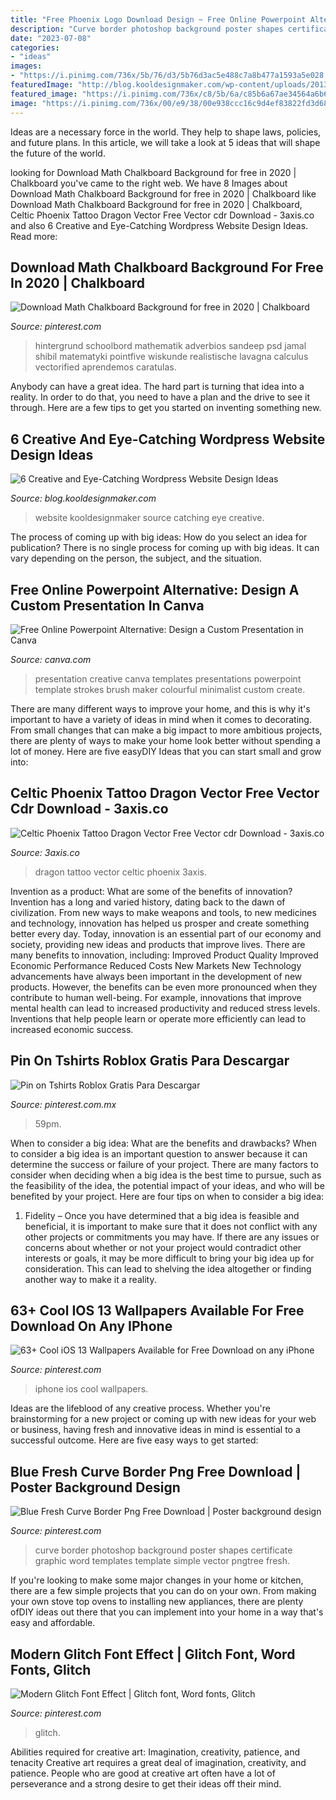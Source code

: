 ```yaml
---
title: "Free Phoenix Logo Download Design ~ Free Online Powerpoint Alternative: Design A Custom Presentation In Canva"
description: "Curve border photoshop background poster shapes certificate graphic word templates template simple vector pngtree fresh"
date: "2023-07-08"
categories:
- "ideas"
images:
- "https://i.pinimg.com/736x/5b/76/d3/5b76d3ac5e488c7a8b477a1593a5e028.jpg"
featuredImage: "http://blog.kooldesignmaker.com/wp-content/uploads/2013/03/make-big.jpg"
featured_image: "https://i.pinimg.com/736x/c8/5b/6a/c85b6a67ae34564a6b6a3383b3b06681.jpg"
image: "https://i.pinimg.com/736x/00/e9/38/00e938ccc16c9d4ef83822fd3d68c419.jpg"
---
```



Ideas are a necessary force in the world. They help to shape laws, policies, and future plans. In this article, we will take a look at 5 ideas that will shape the future of the world.

	

		
looking for Download Math Chalkboard Background for free in 2020 | Chalkboard you've came to the right web. We have 8 Images about Download Math Chalkboard Background for free in 2020 | Chalkboard like Download Math Chalkboard Background for free in 2020 | Chalkboard, Celtic Phoenix Tattoo Dragon Vector Free Vector cdr Download - 3axis.co and also 6 Creative and Eye-Catching Wordpress Website Design Ideas. Read more:
		
    
## Download Math Chalkboard Background For Free In 2020 | Chalkboard

<img loading=lazy src="https://i.pinimg.com/736x/c7/70/36/c77036dae35c0cafb7da439608a387fe.jpg" onerror="this.onerror=null;this.src='https://tse4.mm.bing.net/th?id=OIP.F6XchbqT7hkguFi8UUCDlAHaHa&amp;pid=15.1';" alt="Download Math Chalkboard Background for free in 2020 | Chalkboard">

_Source: pinterest.com_

>hintergrund schoolbord mathematik adverbios sandeep psd jamal shibil matematyki pointfive wiskunde realistische lavagna calculus vectorified aprendemos caratulas. 

	

Anybody can have a great idea. The hard part is turning that idea into a reality. In order to do that, you need to have a plan and the drive to see it through. Here are a few tips to get you started on inventing something new.

    
## 6 Creative And Eye-Catching Wordpress Website Design Ideas

<img loading=lazy src="http://blog.kooldesignmaker.com/wp-content/uploads/2013/03/make-big.jpg" onerror="this.onerror=null;this.src='https://tse3.mm.bing.net/th?id=OIP.2AGHETnZy_99eAXqpdIZzgHaFV&amp;pid=15.1';" alt="6 Creative and Eye-Catching Wordpress Website Design Ideas">

_Source: blog.kooldesignmaker.com_

>website kooldesignmaker source catching eye creative. 

	

The process of coming up with big ideas: How do you select an idea for publication?
There is no single process for coming up with big ideas. It can vary depending on the person, the subject, and the situation.

    
## Free Online Powerpoint Alternative: Design A Custom Presentation In Canva

<img loading=lazy src="https://about.canva.com/wp-content/uploads/sites/3/2017/02/pptalt_thumbnail.png" onerror="this.onerror=null;this.src='https://tse2.mm.bing.net/th?id=OIP.hJ_0QE_1WIQNEAmrKeiwLQHaFj&amp;pid=15.1';" alt="Free Online Powerpoint Alternative: Design a Custom Presentation in Canva">

_Source: canva.com_

>presentation creative canva templates presentations powerpoint template strokes brush maker colourful minimalist custom create. 

	

There are many different ways to improve your home, and this is why it's important to have a variety of ideas in mind when it comes to decorating. From small changes that can make a big impact to more ambitious projects, there are plenty of ways to make your home look better without spending a lot of money. Here are five easyDIY Ideas that you can start small and grow into: 

    
## Celtic Phoenix Tattoo Dragon Vector Free Vector Cdr Download - 3axis.co

<img loading=lazy src="https://3axis.co/user-images/voq9zd72.jpg" onerror="this.onerror=null;this.src='https://tse4.mm.bing.net/th?id=OIP.UIDTvqX0vyoVANLXhnsuBAHaKe&amp;pid=15.1';" alt="Celtic Phoenix Tattoo Dragon Vector Free Vector cdr Download - 3axis.co">

_Source: 3axis.co_

>dragon tattoo vector celtic phoenix 3axis. 

	

Invention as a product: What are some of the benefits of innovation?
Invention has a long and varied history, dating back to the dawn of civilization. From new ways to make weapons and tools, to new medicines and technology, innovation has helped us prosper and create something better every day. Today, innovation is an essential part of our economy and society, providing new ideas and products that improve lives. There are many benefits to innovation, including: 
Improved Product Quality 
Improved Economic Performance 
Reduced Costs 
New Markets 
New Technology advancements have always been important in the development of new products. However, the benefits can be even more pronounced when they contribute to human well-being. For example, innovations that improve mental health can lead to increased productivity and reduced stress levels. Inventions that help people learn or operate more efficiently can lead to increased economic success.

    
## Pin On Tshirts Roblox Gratis Para Descargar

<img loading=lazy src="https://i.pinimg.com/736x/00/e9/38/00e938ccc16c9d4ef83822fd3d68c419.jpg" onerror="this.onerror=null;this.src='https://tse3.mm.bing.net/th?id=OIP.NPUmAzyUzY9HGGJiNAMREwHaH1&amp;pid=15.1';" alt="Pin on Tshirts Roblox Gratis Para Descargar">

_Source: pinterest.com.mx_

>59pm. 

	

When to consider a big idea: What are the benefits and drawbacks?
When to consider a big idea is an important question to answer because it can determine the success or failure of your project. There are many factors to consider when deciding when a big idea is the best time to pursue, such as the feasibility of the idea, the potential impact of your ideas, and who will be benefited by your project. Here are four tips on when to consider a big idea:
1. Fidelity – Once you have determined that a big idea is feasible and beneficial, it is important to make sure that it does not conflict with any other projects or commitments you may have. If there are any issues or concerns about whether or not your project would contradict other interests or goals, it may be more difficult to bring your big idea up for consideration. This can lead to shelving the idea altogether or finding another way to make it a reality.


    
## 63+ Cool IOS 13 Wallpapers Available For Free Download On Any IPhone

<img loading=lazy src="https://i.pinimg.com/736x/c8/5b/6a/c85b6a67ae34564a6b6a3383b3b06681.jpg" onerror="this.onerror=null;this.src='https://tse2.mm.bing.net/th?id=OIP.d92WYsEyu-NsIWT_ZeweMwHaNL&amp;pid=15.1';" alt="63+ Cool iOS 13 Wallpapers Available for Free Download on any iPhone">

_Source: pinterest.com_

>iphone ios cool wallpapers. 

	

Ideas are the lifeblood of any creative process. Whether you're brainstorming for a new project or coming up with new ideas for your web or business, having fresh and innovative ideas in mind is essential to a successful outcome. Here are five easy ways to get started: 

    
## Blue Fresh Curve Border Png Free Download | Poster Background Design

<img loading=lazy src="https://i.pinimg.com/736x/5b/76/d3/5b76d3ac5e488c7a8b477a1593a5e028.jpg" onerror="this.onerror=null;this.src='https://tse3.mm.bing.net/th?id=OIP.m307ynGbEHnw8A-U4oNamgAAAA&amp;pid=15.1';" alt="Blue Fresh Curve Border Png Free Download | Poster background design">

_Source: pinterest.com_

>curve border photoshop background poster shapes certificate graphic word templates template simple vector pngtree fresh. 

	

If you're looking to make some major changes in your home or kitchen, there are a few simple projects that you can do on your own. From making your own stove top ovens to installing new appliances, there are plenty ofDIY ideas out there that you can implement into your home in a way that's easy and affordable.

    
## Modern Glitch Font Effect | Glitch Font, Word Fonts, Glitch

<img loading=lazy src="https://i.pinimg.com/736x/90/46/6f/90466fbab7ac5e0c41b716571fc0b992.jpg" onerror="this.onerror=null;this.src='https://tse3.mm.bing.net/th?id=OIP.QO9ZKKLTwfRniVzBGvKV8wHaFj&amp;pid=15.1';" alt="Modern Glitch Font Effect | Glitch font, Word fonts, Glitch">

_Source: pinterest.com_

>glitch. 

	

Abilities required for creative art: Imagination, creativity, patience, and tenacity
Creative art requires a great deal of imagination, creativity, and patience. People who are good at creative art often have a lot of perseverance and a strong desire to get their ideas off their mind.


